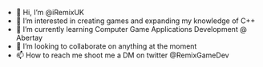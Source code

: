 - 👋 Hi, I’m @iRemixUK
- 👀 I’m interested in creating games and expanding my knowledge of C++ 
- 🌱 I’m currently learning Computer Game Applications Development @ Abertay
- 💞️ I’m looking to collaborate on anything at the moment
- 📫 How to reach me shoot me a DM on twitter @RemixGameDev

<!---
iRemixUK/iRemixUK is a ✨ special ✨ repository because its `README.md` (this file) appears on your GitHub profile.
You can click the Preview link to take a look at your changes.
--->
